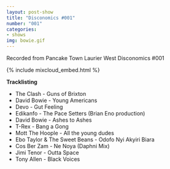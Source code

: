 ```yaml
---
layout: post-show
title: "Disconomics #001"
number: "001"
categories:
- shows
img: bowie.gif
---
```


Recorded from Pancake Town Laurier West Disconomics #001

{% include mixcloud_embed.html %}

**Tracklisting**

- The Clash - Guns of Brixton
- David Bowie - Young Americans
- Devo - Gut Feeling
- Edikanfo - The Pace Setters (Brian Eno production)
- David Bowie - Ashes to Ashes
- T-Rex - Bang a Gong
- Mott The Hoople - All the young dudes
- Ebo Taylor & The Sweet Beans - Odofo Nyi Akyiri Biara
- Cos Ber Zam - Ne Noya (Daphni Mix)
- Jimi Tenor - Outta Space
- Tony Allen - Black Voices
